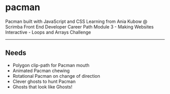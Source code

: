 # pacman
Pacman built with JavaScript and CSS
Learning from Ania Kubow @ Scrimba
Front End Developer Career Path Module 3 - Making Websites Interactive - Loops and Arrays Challenge

---

## Needs
- Polygon clip-path for Pacman mouth
- Animated Pacman chewing
- Rotational Pacman on change of direction
- Clever ghosts to hunt Pacman
- Ghosts that look like Ghosts!
